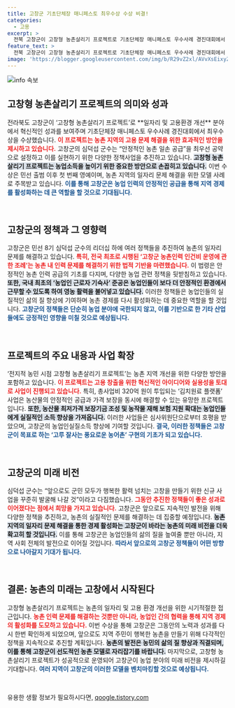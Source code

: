 ```yaml
---
title: 고창군 기초단체장 매니페스토 최우수상 수상 비결!
categories:
  - 고용
excerpt: >
  전북 고창군이 고창형 농촌살리기 프로젝트로 기초단체장 매니페스토 우수사례 경진대회에서 최우수상을 수상! 농촌 일자리와 소득 증대를 위한 혁신적인 정책이 주목받고 있다. 고창군의 성공 사례를 통해 농촌 재생의 새로운 모델을 찾아보세요!
feature_text: >
  전북 고창군이 고창형 농촌살리기 프로젝트로 기초단체장 매니페스토 우수사례 경진대회에서 최우수상을 수상! 농촌 일자리와 소득 증대를 위한 혁신적인 정책이 주목받고 있다. 고창군의 성공 사례를 통해 농촌 재생의 새로운 모델을 찾아보세요!
image: 'https://blogger.googleusercontent.com/img/b/R29vZ2xl/AVvXsEixyZcFfHzMRdzZMjFBmAUKJYCLCGyLL1o632UiGVXcaFdKo_bkvkuCioo0uUKlGfBVcT3P84aROyZIXSBEx3Aw5nCQ3pTgDom1WDC4m8eifvWiAmWEEVb4x6G_l8C0QH225ldMjyaFvpxGEBGNO37VmDTDMHGhJPq73UglMfDca1-0aw/s1600/blogspot.png'
---
```


<p><img src="https://blogger.googleusercontent.com/img/b/R29vZ2xl/AVvXsEixyZcFfHzMRdzZMjFBmAUKJYCLCGyLL1o632UiGVXcaFdKo_bkvkuCioo0uUKlGfBVcT3P84aROyZIXSBEx3Aw5nCQ3pTgDom1WDC4m8eifvWiAmWEEVb4x6G_l8C0QH225ldMjyaFvpxGEBGNO37VmDTDMHGhJPq73UglMfDca1-0aw/s1600/blogspot.png" alt="info 속보" /></p>

<h2 data-ke-size="size26">고창형 농촌살리기 프로젝트의 의미와 성과</h2>

<p data-ke-size="size16">전라북도 고창군이 ‘고창형 농촌살리기 프로젝트’로 **일자리 및 고용환경 개선** 분야에서 혁신적인 성과를 보여주며 기초단체장 매니페스토 우수사례 경진대회에서 최우수상을 수상했습니다. <b><span style="color: #ee2323;">이 프로젝트는 농촌 지역의 고용 문제 해결을 위한 효과적인 방안을 제시하고 있습니다.</span></b> 고창군의 심덕섭 군수는 “안정적인 농촌 일손 공급”을 최우선 공약으로 설정하고 이를 실현하기 위한 다양한 정책사업을 추진하고 있습니다. <b><span style="background-color: #21538527;">고창형 농촌살리기 프로젝트는 농업소득을 높이기 위한 중요한 방안으로 손꼽히고 있습니다.</span></b> 이번 수상은 민선 출범 이후 첫 번째 영예이며, 농촌 지역의 일자리 문제 해결을 위한 모델 사례로 주목받고 있습니다. <b><span style="color: #1a5490;">이를 통해 고창군은 농업 인력의 안정적인 공급을 통해 지역 경제를 활성화하는 데 큰 역할을 할 것으로 기대됩니다.</span></b></p>

<p data-ke-size="size16">&nbsp;</p>

<h2 data-ke-size="size26">고창군의 정책과 그 영향력</h2>

<p data-ke-size="size16">고창군은 민선 8기 심덕섭 군수의 리더십 하에 여러 정책들을 추진하여 농촌의 일자리 문제를 해결하고 있습니다. <b><span style="color: #ee2323;">특히, 전국 최초로 시행된 ‘고창군 농촌인력 인건비 운영에 관한 조례’는 농촌 내 인력 문제를 해결하기 위한 법적 기반을 마련했습니다.</span></b> 이 법령은 안정적인 농촌 인력 공급의 기초를 다지며, 다양한 농업 관련 정책을 뒷받침하고 있습니다. <b><span style="background-color: #21538527;">또한, 국내 최초의 ‘농업인 근로자 기숙사’ 준공은 농업인들이 보다 더 안정적인 환경에서 근무할 수 있도록 하여 영농 활력을 불어넣고 있습니다.</span></b> 이러한 정책들은 농업인들의 실질적인 삶의 질 향상에 기여하며 농촌 경제를 다시 활성화하는 데 중요한 역할을 할 것입니다. <b><span style="color: #1a5490;">고창군의 정책들은 단순히 농업 분야에 국한되지 않고, 이를 기반으로 한 기타 산업들에도 긍정적인 영향을 미칠 것으로 예상됩니다.</span></b></p>

<p data-ke-size="size16">&nbsp;</p>

<h2 data-ke-size="size26">프로젝트의 주요 내용과 사업 확장</h2>

<p data-ke-size="size16">‘전지적 농민 시점 고창형 농촌살리기 프로젝트’는 농촌 지역 개선을 위한 다양한 방안을 포함하고 있습니다. <b><span style="color: #ee2323;">이 프로젝트는 고용 창출을 위한 혁신적인 아이디어와 실용성을 토대로 사업이 진행되고 있습니다.</span></b> 특히, 총사업비 320억 원이 투입되는 ‘김치원료 플랫폼’ 사업은 농산물의 안정적인 공급과 가격 보장을 동시에 해결할 수 있는 유망한 프로젝트입니다. <b><span style="background-color: #21538527;">또한, 농산물 최저가격 보장기금 조성 및 농작물 재해 보험 지원 확대는 농업인들에게 실질적인 소득 향상을 가져옵니다.</span></b> 이러한 사업들은 심사위원단으로부터 호평을 받았으며, 고창군의 농업인실질소득 향상에 기여할 것입니다. <b><span style="color: #1a5490;">결국, 이러한 정책들은 고창군이 목표로 하는 ‘고루 잘사는 풍요로운 농어촌’ 구현의 기초가 되고 있습니다.</span></b></p>

<p data-ke-size="size16">&nbsp;</p>

<h2 data-ke-size="size26">고창군의 미래 비전</h2>

<p data-ke-size="size16">심덕섭 군수는 “앞으로도 군민 모두가 행복한 활력 넘치는 고창을 만들기 위한 신규 사업을 꾸준히 발굴해 나갈 것”이라고 다짐했습니다. <b><span style="color: #ee2323;">그동안 추진한 정책들이 좋은 성과로 이어졌다는 점에서 희망을 가지고 있습니다.</span></b> 고창군은 앞으로도 지속적인 발전을 위해 다양한 정책을 추진하고, 농촌의 실질적인 문제를 해결하는 데 집중할 예정입니다. <b><span style="background-color: #21538527;">농촌 지역의 일자리 문제 해결을 통한 경제 활성화는 고창군이 바라는 농촌의 미래 비전을 더욱 확고히 할 것입니다.</span></b> 이를 통해 고창군은 농업인들의 삶의 질을 높여줄 뿐만 아니라, 지역 사회 전체의 발전으로 이어질 것입니다. <b><span style="color: #1a5490;">따라서 앞으로의 고창군 정책들이 어떤 방향으로 나아갈지 기대가 됩니다.</span></b></p>

<p data-ke-size="size16">&nbsp;</p>

<h2 data-ke-size="size26">결론: 농촌의 미래는 고창에서 시작된다</h2>

<p data-ke-size="size16">고창형 농촌살리기 프로젝트는 농촌의 일자리 및 고용 환경 개선을 위한 시기적절한 접근입니다. <b><span style="color: #ee2323;">농촌 인력 문제를 해결하는 것뿐만 아니라, 농업인 간의 협력을 통해 지역 경제의 활성화를 도모하고 있습니다.</span></b> 이번 수상을 통해 고창군은 그동안의 노력과 성과를 다시 한번 확인하게 되었으며, 앞으로도 지역 주민이 행복한 농촌을 만들기 위해 다각적인 정책을 지속적으로 추진할 계획입니다. <b><span style="background-color: #21538527;">농촌의 발전은 농민의 삶의 질 향상과 직결되며, 이를 통해 고창군이 선도적인 농촌 모델로 자리잡기를 바랍니다.</span></b> 마지막으로, 고창형 농촌살리기 프로젝트가 성공적으로 운영되어 고창군이 농업 분야의 미래 비전을 제시하길 기대합니다. <b><span style="color: #1a5490;">여러 지역이 고창군의 이러한 모델을 벤치마킹할 것으로 예상됩니다.</span></b></p>

<p data-ke-size="size16">&nbsp;</p>
유용한 생활 정보가 필요하시다면, <a href="https://qoogle.tistory.com" rel="dofollow">qoogle.tistory.com</a>


